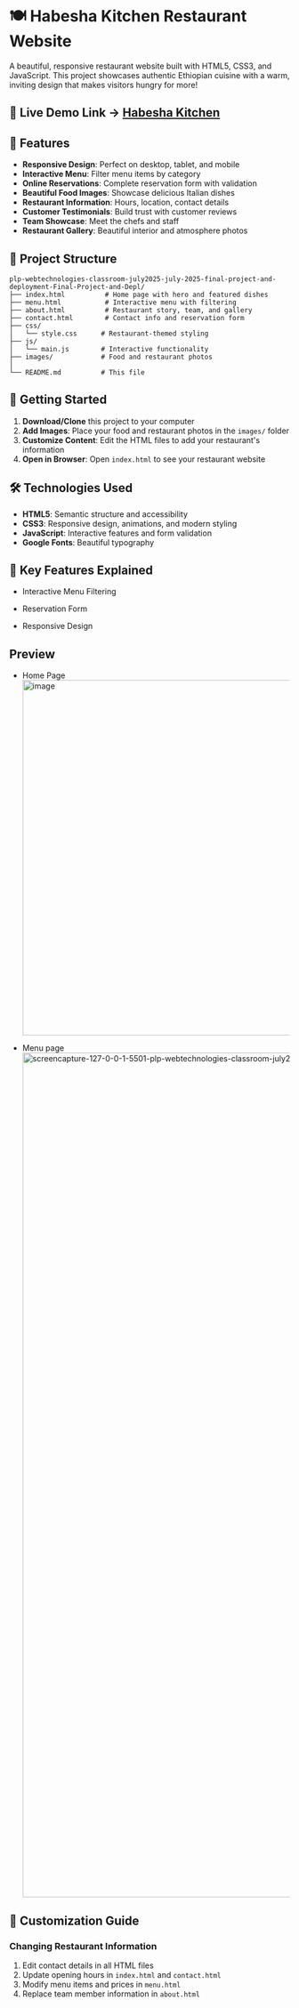 # 🍽️ Habesha Kitchen Restaurant Website

A beautiful, responsive restaurant website built with HTML5, CSS3, and JavaScript. This project showcases authentic Ethiopian cuisine with a warm, inviting design that makes visitors hungry for more!

## 🔗 Live Demo Link -> [Habesha Kitchen](https://kidist-ayele.github.io/plp-webtechnologies-classroom-july2025-july-2025-final-project-and-deployment-Final-Project-and-Depl/)

## 🌟 Features

- **Responsive Design**: Perfect on desktop, tablet, and mobile
- **Interactive Menu**: Filter menu items by category
- **Online Reservations**: Complete reservation form with validation
- **Beautiful Food Images**: Showcase delicious Italian dishes
- **Restaurant Information**: Hours, location, contact details
- **Customer Testimonials**: Build trust with customer reviews
- **Team Showcase**: Meet the chefs and staff
- **Restaurant Gallery**: Beautiful interior and atmosphere photos

## 📁 Project Structure

```
plp-webtechnologies-classroom-july2025-july-2025-final-project-and-deployment-Final-Project-and-Depl/
├── index.html          # Home page with hero and featured dishes
├── menu.html           # Interactive menu with filtering
├── about.html          # Restaurant story, team, and gallery
├── contact.html        # Contact info and reservation form
├── css/
│   └── style.css      # Restaurant-themed styling
├── js/
│   └── main.js        # Interactive functionality
├── images/            # Food and restaurant photos
│
└── README.md          # This file
```

## 🚀 Getting Started

1. **Download/Clone** this project to your computer
2. **Add Images**: Place your food and restaurant photos in the `images/` folder
3. **Customize Content**: Edit the HTML files to add your restaurant's information
4. **Open in Browser**: Open `index.html` to see your restaurant website

## 🛠️ Technologies Used

- **HTML5**: Semantic structure and accessibility
- **CSS3**: Responsive design, animations, and modern styling
- **JavaScript**: Interactive features and form validation
- **Google Fonts**: Beautiful typography

## 📱 Key Features Explained

- Interactive Menu Filtering

- Reservation Form

- Responsive Design

## Preview

- Home Page
  <img width="1348" height="639" alt="image" src="https://github.com/user-attachments/assets/fa57cb39-797c-4d73-9c60-68fb52f77d37" />

- Menu page
  <img width="1366" height="1519" alt="screencapture-127-0-0-1-5501-plp-webtechnologies-classroom-july2025-july-2025-final-project-and-deployment-Final-Project-and-Depl-menu-html-2025-09-21-16_50_37(1)" src="https://github.com/user-attachments/assets/4dcee50f-dd99-4e80-a218-305e615513f1" />

## 🎯 Customization Guide

### Changing Restaurant Information

1. Edit contact details in all HTML files
2. Update opening hours in `index.html` and `contact.html`
3. Modify menu items and prices in `menu.html`
4. Replace team member information in `about.html`

